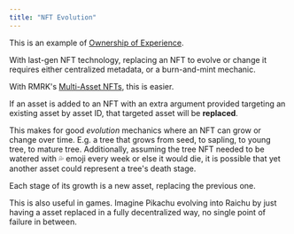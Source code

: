 ```yaml
---
title: "NFT Evolution"
---
```


This is an example of [Ownership of Experience](/ownershipxp).

With last-gen NFT technology, replacing an NFT to evolve or change it requires either centralized
metadata, or a burn-and-mint mechanic.

With RMRK's [Multi-Asset NFTs](/lego2-multi-resource), this is easier.

If an asset is added to an NFT with an extra argument provided targeting an existing asset by asset
ID, that targeted asset will be **replaced**.

This makes for good _evolution_ mechanics where an NFT can grow or change over time. E.g. a tree
that grows from seed, to sapling, to young tree, to mature tree. Additionally, assuming the tree NFT
needed to be watered with 💦 emoji every week or else it would die, it is possible that yet another
asset could represent a tree's death stage.

Each stage of its growth is a new asset, replacing the previous one.

This is also useful in games. Imagine Pikachu evolving into Raichu by just having a asset replaced
in a fully decentralized way, no single point of failure in between.
